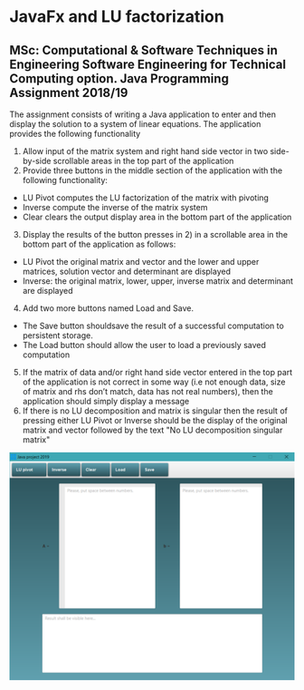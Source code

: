 # JavaFx and LU factorization

## MSc: Computational & Software Techniques in Engineering Software Engineering for Technical Computing option. Java Programming Assignment 2018/19</b>

The assignment consists of writing a Java application to enter and then display the solution to a system of linear equations.
The application provides the following functionality
1) Allow input of the matrix system and right hand side vector in two side-by-side scrollable areas in the top part of the application
2) Provide three buttons in the middle section of the application with the following functionality:
* LU Pivot computes the LU factorization of the matrix with pivoting
* Inverse compute the inverse of the matrix system
* Clear clears the output display area in the bottom part of the application
3) Display the results of the button presses in 2) in a scrollable area in the bottom part of the application as follows:
* LU Pivot the original matrix and vector and the lower and upper matrices, solution vector and determinant are displayed
* Inverse: the original matrix, lower, upper, inverse matrix and determinant are displayed
4) Add two more buttons named Load and Save. 
* The Save button shouldsave the result of a successful computation to persistent storage. 
* The Load button should allow the user to load a previously saved computation
5) If the matrix of data and/or right hand side vector entered in the top part of the application is not correct in some way (i.e not enough data, size of matrix and rhs don’t match, data has not real numbers), then the application should simply display a message
6) If there is no LU decomposition and matrix is singular then the result of pressing either LU Pivot or Inverse should be the display of the original matrix and vector followed by the text
"No LU decomposition singular matrix"

![Main window](https://github.com/KlaudiaPawelek/JavaFx_and_LU_factorization/blob/master/Project/main_window.png)
